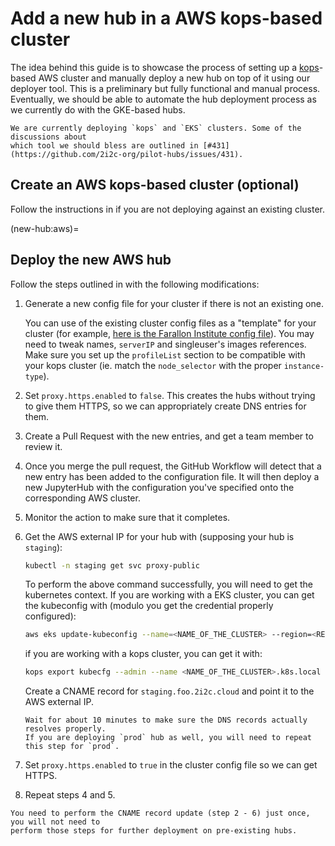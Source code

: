 # Add a new hub in a AWS kops-based cluster

The idea behind this guide is to showcase the process of setting up a 
[kops](https://kops.sigs.k8s.io/getting_started/aws/)-based AWS cluster and manually
deploy a new hub on top of it using our deployer tool.
This is a preliminary but fully functional and manual process. Eventually, we should be
able to automate the hub deployment process as we currently do with the GKE-based hubs.

```{note}
We are currently deploying `kops` and `EKS` clusters. Some of the discussions about
which tool we should bless are outlined in [#431](https://github.com/2i2c-org/pilot-hubs/issues/431).
```

## Create an AWS kops-based cluster (optional)

Follow the instructions in [](new-cluster:aws) if you are not deploying against an
existing cluster.

(new-hub:aws)=
## Deploy the new AWS hub

Follow the steps outlined in [](new-hub:deploy) with the following modifications:

1. Generate a new config file for your cluster if there is not an existing one.

   You can use of the existing cluster config files as a "template" for your cluster (for
   example, [here is the Farallon Institute config file](https://github.com/2i2c-org/pilot-hubs/blob/master/config/hubs/farallon.cluster.yaml)).
   You may need to tweak names, `serverIP` and singleuser's images references.
   Make sure you set up the `profileList` section to be compatible with your kops cluster
   (ie. match the `node_selector` with the proper `instance-type`).

2. Set `proxy.https.enabled` to `false`.
   This creates the hubs without trying to give them HTTPS, so we can appropriately
   create DNS entries for them.

3. Create a Pull Request with the new entries, and get a team member to review it.

4. Once you merge the pull request, the GitHub Workflow will detect that a new entry has
   been added to the configuration file.
   It will then deploy a new JupyterHub with the configuration you've specified onto the
   corresponding AWS cluster.

5. Monitor the action to make sure that it completes.

6. Get the AWS external IP for your hub with (supposing your hub is `staging`):

   ```bash
   kubectl -n staging get svc proxy-public
   ```

   To perform the above command successfully, you will need to get the kubernetes context.
   If you are working with a EKS cluster, you can get the kubeconfig with (modulo you get
   the credential properly configured):
     ```bash
     aws eks update-kubeconfig --name=<NAME_OF_THE_CLUSTER> --region=<REGION>
     ```
   if you are working with a kops cluster, you can get it with:
     ```bash
     kops export kubecfg --admin --name <NAME_OF_THE_CLUSTER>.k8s.local --state s3://2i2c-<NAME_OF_THE_CLUSTER>-kops-state
     ```

   Create a CNAME record for `staging.foo.2i2c.cloud` and point it to the AWS external IP.

   ```{note}
   Wait for about 10 minutes to make sure the DNS records actually resolves properly.
   If you are deploying `prod` hub as well, you will need to repeat this step for `prod`.
   ```

6. Set `proxy.https.enabled` to `true` in the cluster config file so we can get HTTPS.

7. Repeat steps 4 and 5.

```{note}
You need to perform the CNAME record update (step 2 - 6) just once, you will not need to
perform those steps for further deployment on pre-existing hubs.
```